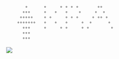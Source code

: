 ```
       °      °     ° ° ° °       °°
      °°°     °   °   °    °     °  °
     °°°°°    ° °     ° ° °     ° °° °
    °°°°°°°   °   °   °     °  °      °
      °°°     °     ° °     ° °        °
      °°°     
      °°°     
```
<img src="https://github.com/krakin?img.jpg">

<!---
Krakinz/Krakinz is a ✨ special ✨ repository because its `README.md` (this file) appears on your GitHub profile.
You can click the Preview link to take a look at your changes.
--->
